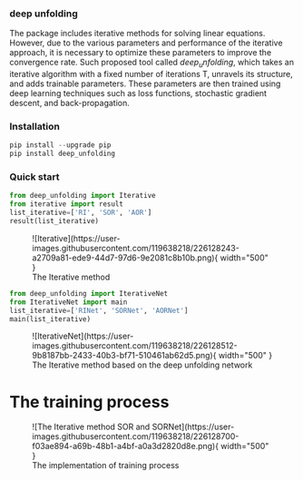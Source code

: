 ### deep unfolding 

The package includes iterative methods for solving linear equations. However, due to the various parameters and performance of the iterative approach, it is necessary to optimize these parameters to improve the convergence rate. Such proposed tool called $deep_unfolding$, which takes an iterative algorithm with a fixed number of iterations T, unravels its structure, and adds trainable parameters. These parameters are then trained using deep learning techniques such as loss functions, stochastic gradient descent, and back-propagation.

### Installation 
```python
pip install --upgrade pip
pip install deep_unfolding
```
### Quick start

```python
from deep_unfolding import Iterative
from iterative import result
list_iterative=['RI', 'SOR', 'AOR']
result(list_iterative)
```
<figure markdown>
  ![Iterative](https://user-images.githubusercontent.com/119638218/226128243-a2709a81-ede9-44d7-97d6-9e2081c8b10b.png){ width="500" }
  <figcaption>The Iterative method </figcaption>
</figure>

```python
from deep_unfolding import IterativeNet
from IterativeNet import main
list_iterative=['RINet', 'SORNet', 'AORNet']
main(list_iterative)
```
<figure markdown>
 ![IterativeNet](https://user-images.githubusercontent.com/119638218/226128512-9b8187bb-2433-40b3-bf71-510461ab62d5.png){ width="500" }
  <figcaption>The Iterative method based on the deep unfolding network </figcaption>
</figure>

# The training process 

<figure markdown>
  ![The Iterative method SOR and SORNet](https://user-images.githubusercontent.com/119638218/226128700-f03ae894-a69b-48b1-a4bf-a0a3d2820d8e.png){ width="500" }
  <figcaption>The implementation of training process</figcaption>
</figure>